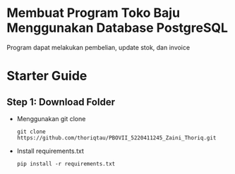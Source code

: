 # Membuat Program Toko Baju Menggunakan Database PostgreSQL 
Program dapat melakukan pembelian, update stok, dan invoice
# Starter Guide
## Step 1: Download Folder
- Menggunakan git clone
  ```
  git clone https://github.com/thoriqtau/PBOVII_5220411245_Zaini_Thoriq.git
  ```
- Install requirements.txt
  ```
  pip install -r requirements.txt
  ```
